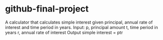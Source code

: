 # github-final-project
A calculator that calculates simple interest given principal, annual rate of interest and time period in years.  Input: p, principal amount t, time period in years r, annual rate of interest Output simple interest = ptr
